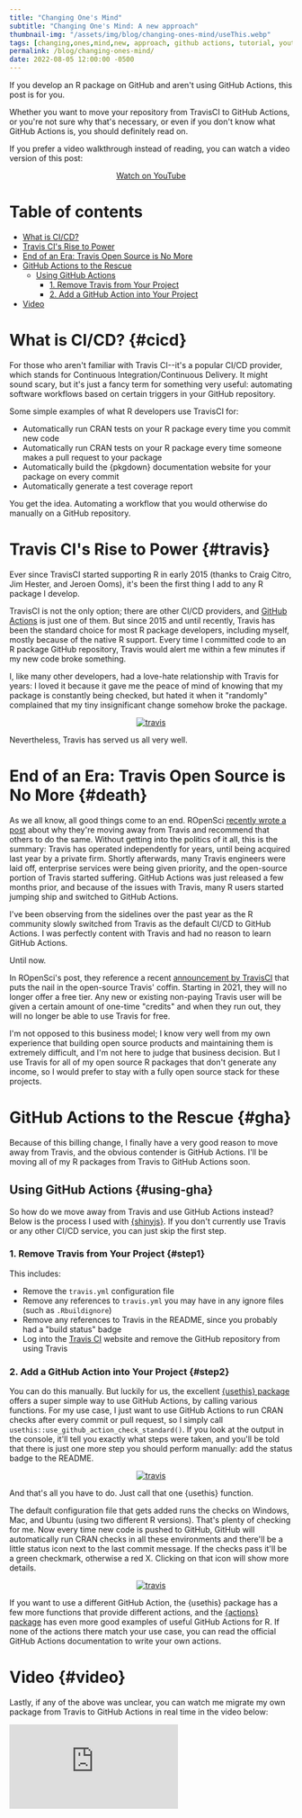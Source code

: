 ```yaml
---
title: "Changing One's Mind"
subtitle: "Changing One's Mind: A new approach"
thumbnail-img: "/assets/img/blog/changing-ones-mind/useThis.webp"
tags: [changing,ones,mind,new, approach, github actions, tutorial, youtube]
permalink: /blog/changing-ones-mind/
date: 2022-08-05 12:00:00 -0500
---
```


If you develop an R package on GitHub and aren't using GitHub Actions, this post is for you.

Whether you want to move your repository from TravisCI to GitHub Actions, or you're not sure why that's necessary, or even if you don't know what GitHub Actions is, you should definitely read on.

If you prefer a video walkthrough instead of reading, you can watch a video version of this post:

<div style="text-align:center;">
  <a class="btn btn-lg btn-cta" href="https://youtu.be/K4x-uqLl_m4"><i class="fab fa-youtube"></i> Watch on YouTube</a>
</div>

# Table of contents

- [What is CI/CD?](#cicd)
- [Travis CI's Rise to Power](#travis)
- [End of an Era: Travis Open Source is No More](#death)
- [GitHub Actions to the Rescue](#gha)
  - [Using GitHub Actions](#using-gha)
    - [1. Remove Travis from Your Project](#step1)
    - [2. Add a GitHub Action into Your Project](#step2)
- [Video](#video)

# What is CI/CD? {#cicd}
    
For those who aren't familiar with Travis CI--it's a popular CI/CD provider, which stands for Continuous Integration/Continuous Delivery. It might sound scary, but it's just a fancy term for something very useful: automating software workflows based on certain triggers in your GitHub repository. 

Some simple examples of what R developers use TravisCI for:

- Automatically run CRAN tests on your R package every time you commit new code
- Automatically run CRAN tests on your R package every time someone makes a pull request to your package
- Automatically build the {pkgdown} documentation website for your package on every commit
- Automatically generate a test coverage report 

You get the idea. Automating a workflow that you would otherwise do manually on a GitHub repository.

# Travis CI's Rise to Power {#travis}

Ever since TravisCI started supporting R in early 2015 (thanks to Craig Citro, Jim Hester, and Jeroen Ooms), it's been the first thing I add to any R package I develop.

TravisCI is not the only option; there are other CI/CD providers, and [GitHub Actions](https://github.com/features/actions) is just one of them. But since 2015 and until recently, Travis has been the standard choice for most R package developers, including myself, mostly because of the native R support. Every time I committed code to an R package GitHub repository, Travis would alert me within a few minutes if my new code broke something.

I, like many other developers, had a love-hate relationship with Travis for years: I loved it because it gave me the peace of mind of knowing that my package is constantly being checked, but hated it when it "randomly" complained that my tiny insignificant change somehow broke the package.

<div style="text-align:center;">
  <a href="/assets/img/blog/migrating-travis-to-github/travis.png">
    <img src="/assets/img/blog/migrating-travis-to-github/travis.png" alt="travis">
  </a>
</div>

Nevertheless, Travis has served us all very well. 

# End of an Era: Travis Open Source is No More {#death}

As we all know, all good things come to an end. ROpenSci [recently wrote a post](https://ropensci.org/technotes/2020/11/19/moving-away-travis/) about why they're moving away from Travis and recommend that others to do the same. Without getting into the politics of it all, this is the summary: Travis has operated independently for years, until being acquired last year by a private firm. Shortly afterwards, many Travis engineers were laid off, enterprise services were being given priority, and the open-source portion of Travis started suffering. GitHub Actions was just released a few months prior, and because of the issues with Travis, many R users started jumping ship and switched to GitHub Actions.

I've been observing from the sidelines over the past year as the R community slowly switched from Travis as the default CI/CD to GitHub Actions. I was perfectly content with Travis and had no reason to learn GitHub Actions.

Until now. 

In ROpenSci's post, they reference a recent [announcement by TravisCI](https://blog.travis-ci.com/2020-11-02-travis-ci-new-billing) that puts the nail in the open-source Travis' coffin. Starting in 2021, they will no longer offer a free tier. Any new or existing non-paying Travis user will be given a certain amount of one-time "credits" and when they run out, they will no longer be able to use Travis for free.

I'm not opposed to this business model; I know very well from my own experience that building open source products and maintaining them is extremely difficult, and I'm not here to judge that business decision. But I use Travis for all of my open source R packages that don't generate any income, so I would prefer to stay with a fully open source stack for these projects.

# GitHub Actions to the Rescue {#gha}

Because of this billing change, I finally have a very good reason to move away from Travis, and the obvious contender is GitHub Actions. I'll be moving all of my R packages from Travis to GitHub Actions soon.

## Using GitHub Actions {#using-gha}

So how do we move away from Travis and use GitHub Actions instead? Below is the process I used with [{shinyjs}](https://github.com/daattali/shinyjs). If you don't currently use Travis or any other CI/CD service, you can just skip the first step.

### 1. Remove Travis from Your Project {#step1}

This includes:
  
- Remove the `travis.yml` configuration file
- Remove any references to `travis.yml` you may have in any ignore files (such as `.Rbuildignore`) 
- Remove any references to Travis in the README, since you probably had a "build status" badge
- Log into the [Travis CI](https://travis-ci.org/) website and remove the GitHub repository from using Travis

### 2. Add a GitHub Action into Your Project {#step2}

You can do this manually. But luckily for us, the excellent [{usethis} package](https://github.com/r-lib/usethis) offers a super simple way to use GitHub Actions, by calling various functions. For my use case, I just want to use GitHub Actions to run CRAN checks after every commit or pull request, so I simply call `usethis::use_github_action_check_standard()`. If you look at the output in the console, it'll tell you exactly what steps were taken, and you'll be told that there is just one more step you should perform manually: add the status badge to the README.

<div style="text-align:center;">
  <a href="/assets/img/blog/migrating-travis-to-github/usethis.png">
    <img src="/assets/img/blog/migrating-travis-to-github/usethis.png" alt="travis">
  </a>
</div>

And that's all you have to do. Just call that one {usethis} function.

The default configuration file that gets added runs the checks on Windows, Mac, and Ubuntu (using two different R versions). That's plenty of checking for me. Now every time new code is pushed to GitHub, GitHub will automatically run CRAN checks in all these environments and there'll be a little status icon next to the last commit message. If the checks pass it'll be a green checkmark, otherwise a red X. Clicking on that icon will show more details.

<div style="text-align:center;">
  <a href="/assets/img/blog/migrating-travis-to-github/gha.png">
    <img src="/assets/img/blog/migrating-travis-to-github/gha.png" alt="travis">
  </a>
</div>

If you want to use a different GitHub Action, the {usethis} package has a few more functions that provide different actions, and the [{actions} package](https://github.com/r-lib/actions) has even more good examples of useful GitHub Actions for R. If none of the actions there match your use case, you can read the official GitHub Actions documentation to write your own actions.

# Video {#video}

Lastly, if any of the above was unclear, you can watch me migrate my own package from Travis to GitHub Actions in real time in the video below:

<div class="youtube-embed-container">
<iframe src="https://www.youtube-nocookie.com/embed/K4x-uqLl_m4" frameborder="0" allow="accelerometer; autoplay; clipboard-write; encrypted-media; gyroscope; picture-in-picture" allowfullscreen></iframe>
</div>
